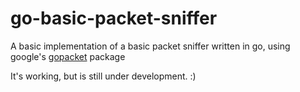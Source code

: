 # go-basic-packet-sniffer

A basic implementation of a basic packet sniffer written in go, using google's [gopacket](https://github.com/google/gopacket) package

It's working, but is still under development.  :)
